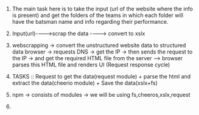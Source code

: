 1. The main task here is to take the input (url of the website where the info is present) and get the folders of the teams in which each folder will have the batsman name and info regarding their performance.

2. Input(url)---->scrap the data ----> convert to xslx

3. webscrapping -> convert the unstructured website data to structured data
browser -> requests DNS -> get the IP -> then sends the request to the IP -> and get the required HTML file from the server --> browser parses this HTML file and renders UI (Request response cycle)

4. TASKS :: Request to get the data(request module)  + parse the html and extract the data(cheerio module) + Save the data(xslx+fs)

5. npm -> consists of modules -> we will be using fs,cheeros,xslx,request

6. 
